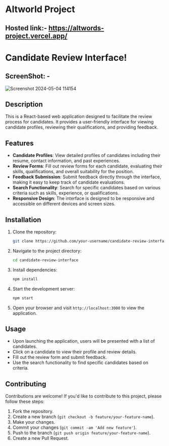 # Altworld Project

## Hosted link:- https://altwords-project.vercel.app/

# Candidate Review Interface!


## ScreenShot: -
![Screenshot 2024-05-04 114154](https://github.com/Asharma070320/Altwords_project/assets/127501344/5bbc2905-68ab-48b5-acb8-49337caf560a)


## Description

This is a React-based web application designed to facilitate the review process for candidates. It provides a user-friendly interface for viewing candidate profiles, reviewing their qualifications, and providing feedback.

## Features

- **Candidate Profiles**: View detailed profiles of candidates including their resume, contact information, and past experiences.
- **Review Forms**: Fill out review forms for each candidate, evaluating their skills, qualifications, and overall suitability for the position.
- **Feedback Submission**: Submit feedback directly through the interface, making it easy to keep track of candidate evaluations.
- **Search Functionality**: Search for specific candidates based on various criteria such as skills, experience, or qualifications.
- **Responsive Design**: The interface is designed to be responsive and accessible on different devices and screen sizes.

## Installation

1. Clone the repository:

    ```bash
    git clone https://github.com/your-username/candidate-review-interface.git
    ```

2. Navigate to the project directory:

    ```bash
    cd candidate-review-interface
    ```

3. Install dependencies:

    ```bash
    npm install
    ```

4. Start the development server:

    ```bash
    npm start
    ```

5. Open your browser and visit `http://localhost:3000` to view the application.

## Usage

- Upon launching the application, users will be presented with a list of candidates.
- Click on a candidate to view their profile and review details.
- Fill out the review form and submit feedback.
- Use the search functionality to find specific candidates based on criteria.

## Contributing

Contributions are welcome! If you'd like to contribute to this project, please follow these steps:

1. Fork the repository.
2. Create a new branch (`git checkout -b feature/your-feature-name`).
3. Make your changes.
4. Commit your changes (`git commit -am 'Add new feature'`).
5. Push to the branch (`git push origin feature/your-feature-name`).
6. Create a new Pull Request.

